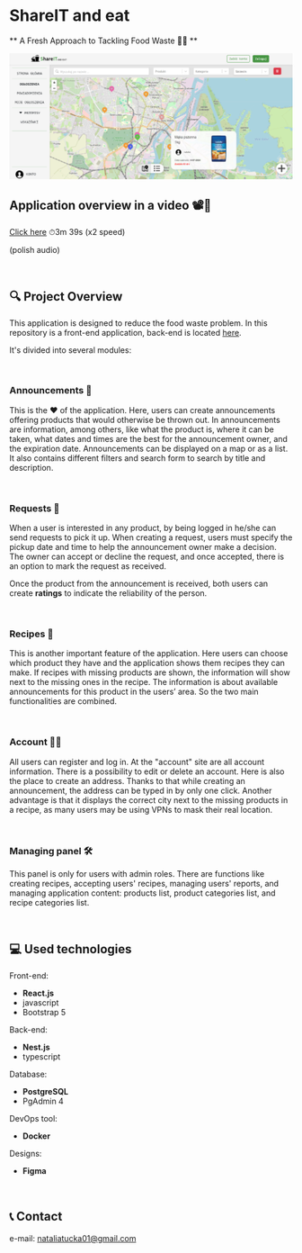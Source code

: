 # ShareIT and eat

** A Fresh Approach to Tackling Food Waste 🌱🧡 **

<img src="https://github.com/HelloNatalia/licencjat-frontend/blob/main/licencjat-frontend/readme-img/screen.png"/>

## Application overview in a video 📽👀

[Click here](https://drive.google.com/file/d/13uAb_8Ez_j-lIHcUO7ImND2hBWEMYkLi/view?usp=drive_link) 
⏱3m 39s (x2 speed)

(polish audio)

<br>

## 🔍 Project Overview

This application is designed to reduce the food waste problem. In this repository is a front-end application, back-end is located [here](https://github.com/HelloNatalia/licencjat-backend).

It's divided into several modules:

<br>

### Announcements 🤝

This is the ❤️ of the application. Here, users can create announcements offering products that would otherwise be thrown out. In announcements are information, among others, like what the product is, where it can be taken, what dates and times are the best for the announcement owner, and the expiration date. 
Announcements can be displayed on a map or as a list. It also contains different filters and search form to search by title and description.

<br>

### Requests 🔔

When a user is interested in any product, by being logged in he/she can send requests to pick it up. When creating a request, users must specify the pickup date and time to help the announcement owner make a decision. The owner can accept or decline the request, and once accepted, there is an option to mark the request as received.

Once the product from the announcement is received, both users can create **ratings** to indicate the reliability of the person.

<br>

### Recipes 🥗

This is another important feature of the application. Here users can choose which product they have and the application shows them recipes they can make. If recipes with missing products are shown, the information will show next to the missing ones in the recipe. The information is about available announcements for this product in the users’ area. So the two main functionalities are combined.

<br>

### Account 👩‍🌾

All users can register and log in. At the "account" site are all account information. There is a possibility to edit or delete an account. Here is also the place to create an address. Thanks to that while creating an announcement, the address can be typed in by only one click. Another advantage is that it displays the correct city next to the missing products in a recipe, as many users may be using VPNs to mask their real location.

<br>

### Managing panel 🛠

This panel is only for users with admin roles. There are functions like creating recipes, accepting users' recipes, managing users' reports, and managing application content: products list, product categories list, and recipe categories list.


<br>

## 💻 Used technologies

Front-end:
- **React.js**
- javascript
- Bootstrap 5

Back-end:
- **Nest.js**
- typescript

Database:
- **PostgreSQL**
- PgAdmin 4

DevOps tool:
- **Docker**

Designs:
- **Figma**


<br>

## 📞 Contact

e-mail: nataliatucka01@gmail.com


